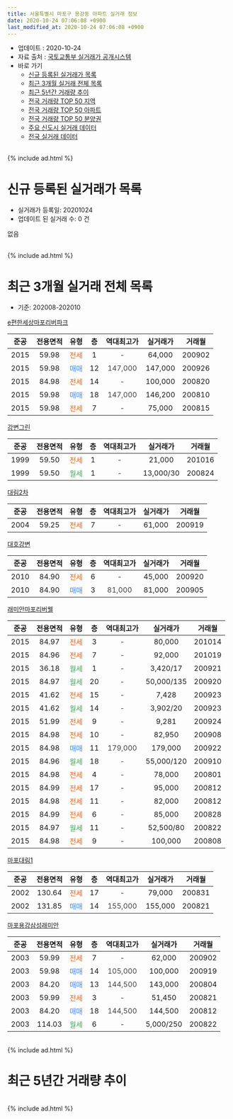 ```yaml
---
title: 서울특별시 마포구 용강동 아파트 실거래 정보
date: 2020-10-24 07:06:08 +0900
last_modified_at: 2020-10-24 07:06:08 +0900
---
```


* 업데이트 : 2020-10-24
* 자료 출처 : [국토교통부 실거래가 공개시스템](http://rt.molit.go.kr)
* 바로 가기
    * [신규 등록된 실거래가 목록](#신규-등록된-실거래가-목록)
    * [최근 3개월 실거래 전체 목록](#최근-3개월-실거래-전체-목록)
    * [최근 5년간 거래량 추이](#최근-5년간-거래량-추이)
    * [전국 거래량 TOP 50 지역](https://inasie.github.io/apt-trade-info/최근-3개월-전국에서-가장-거래가-많이-발생한-지역)
    * [전국 거래량 TOP 50 아파트](https://inasie.github.io/apt-trade-info/최근-3개월-전국에서-가장-거래가-많이-발생한-아파트)
    * [전국 거래량 TOP 50 분양권](https://inasie.github.io/apt-trade-info/최근-3개월-전국에서-가장-거래가-많이-발생한-분양권)
    * [주요 신도시 실거래 데이터](https://inasie.github.io/apt-trade-info/주요-신도시)
    * [전국 실거래 데이터](https://inasie.github.io/apt-trade-info/전국)
<br>
{% include ad.html %}
<br>

# 신규 등록된 실거래가 목록
* 실거래가 등록일: 20201024
* 업데이트 된 실거래 수: 0 건

없음

<br>
{% include ad.html %}
<br>

# 최근 3개월 실거래 전체 목록
* 기준: 202008-202010


[e편한세상마포리버파크](https://search.naver.com/search.naver?query=%EC%84%9C%EC%9A%B8%ED%8A%B9%EB%B3%84%EC%8B%9C+%EB%A7%88%ED%8F%AC%EA%B5%AC+%EC%9A%A9%EA%B0%95%EB%8F%99+e%ED%8E%B8%ED%95%9C%EC%84%B8%EC%83%81%EB%A7%88%ED%8F%AC%EB%A6%AC%EB%B2%84%ED%8C%8C%ED%81%AC)

|준공|전용면적|유형|층|역대최고가|실거래가|거래월|
|:---:|:---:|:---:|:---:|:---:|:---:|:---:|
|2015|59.98|<span style="color:#ff5a00">전세</span>|1|<span style="color:#444444">-</span>|64,000|200902|
|2015|59.98|<span style="color:#4285f3">매매</span>|12|<span style="color:#444444">147,000</span>|147,000|200926|
|2015|84.98|<span style="color:#ff5a00">전세</span>|14|<span style="color:#444444">-</span>|100,000|200820|
|2015|59.98|<span style="color:#4285f3">매매</span>|18|<span style="color:#444444">147,000</span>|146,200|200810|
|2015|59.98|<span style="color:#ff5a00">전세</span>|7|<span style="color:#444444">-</span>|75,000|200815|

[강변그린](https://search.naver.com/search.naver?query=%EC%84%9C%EC%9A%B8%ED%8A%B9%EB%B3%84%EC%8B%9C+%EB%A7%88%ED%8F%AC%EA%B5%AC+%EC%9A%A9%EA%B0%95%EB%8F%99+%EA%B0%95%EB%B3%80%EA%B7%B8%EB%A6%B0)

|준공|전용면적|유형|층|역대최고가|실거래가|거래월|
|:---:|:---:|:---:|:---:|:---:|:---:|:---:|
|1999|59.50|<span style="color:#ff5a00">전세</span>|1|<span style="color:#444444">-</span>|21,000|201016|
|1999|59.50|<span style="color:#34a853">월세</span>|1|<span style="color:#444444">-</span>|13,000/30|200824|

[대림2차](https://search.naver.com/search.naver?query=%EC%84%9C%EC%9A%B8%ED%8A%B9%EB%B3%84%EC%8B%9C+%EB%A7%88%ED%8F%AC%EA%B5%AC+%EC%9A%A9%EA%B0%95%EB%8F%99+%EB%8C%80%EB%A6%BC2%EC%B0%A8)

|준공|전용면적|유형|층|역대최고가|실거래가|거래월|
|:---:|:---:|:---:|:---:|:---:|:---:|:---:|
|2004|59.25|<span style="color:#ff5a00">전세</span>|7|<span style="color:#444444">-</span>|61,000|200919|

[대호강변](https://search.naver.com/search.naver?query=%EC%84%9C%EC%9A%B8%ED%8A%B9%EB%B3%84%EC%8B%9C+%EB%A7%88%ED%8F%AC%EA%B5%AC+%EC%9A%A9%EA%B0%95%EB%8F%99+%EB%8C%80%ED%98%B8%EA%B0%95%EB%B3%80)

|준공|전용면적|유형|층|역대최고가|실거래가|거래월|
|:---:|:---:|:---:|:---:|:---:|:---:|:---:|
|2010|84.90|<span style="color:#ff5a00">전세</span>|6|<span style="color:#444444">-</span>|45,000|200920|
|2010|84.90|<span style="color:#4285f3">매매</span>|3|<span style="color:#444444">81,000</span>|81,000|200905|

[래미안마포리버웰](https://search.naver.com/search.naver?query=%EC%84%9C%EC%9A%B8%ED%8A%B9%EB%B3%84%EC%8B%9C+%EB%A7%88%ED%8F%AC%EA%B5%AC+%EC%9A%A9%EA%B0%95%EB%8F%99+%EB%9E%98%EB%AF%B8%EC%95%88%EB%A7%88%ED%8F%AC%EB%A6%AC%EB%B2%84%EC%9B%B0)

|준공|전용면적|유형|층|역대최고가|실거래가|거래월|
|:---:|:---:|:---:|:---:|:---:|:---:|:---:|
|2015|84.97|<span style="color:#ff5a00">전세</span>|3|<span style="color:#444444">-</span>|80,000|201014|
|2015|84.96|<span style="color:#ff5a00">전세</span>|7|<span style="color:#444444">-</span>|92,000|201019|
|2015|36.18|<span style="color:#34a853">월세</span>|1|<span style="color:#444444">-</span>|3,420/17|200921|
|2015|84.97|<span style="color:#34a853">월세</span>|20|<span style="color:#444444">-</span>|50,000/135|200920|
|2015|41.62|<span style="color:#ff5a00">전세</span>|15|<span style="color:#444444">-</span>|7,428|200923|
|2015|41.62|<span style="color:#34a853">월세</span>|14|<span style="color:#444444">-</span>|3,902/20|200923|
|2015|51.99|<span style="color:#ff5a00">전세</span>|9|<span style="color:#444444">-</span>|9,281|200924|
|2015|84.98|<span style="color:#ff5a00">전세</span>|10|<span style="color:#444444">-</span>|82,950|200908|
|2015|84.98|<span style="color:#4285f3">매매</span>|11|<span style="color:#444444">179,000</span>|179,000|200922|
|2015|84.96|<span style="color:#34a853">월세</span>|18|<span style="color:#444444">-</span>|55,000/120|200910|
|2015|84.98|<span style="color:#ff5a00">전세</span>|4|<span style="color:#444444">-</span>|78,000|200801|
|2015|84.99|<span style="color:#ff5a00">전세</span>|17|<span style="color:#444444">-</span>|95,000|200812|
|2015|84.98|<span style="color:#ff5a00">전세</span>|11|<span style="color:#444444">-</span>|82,000|200812|
|2015|84.99|<span style="color:#ff5a00">전세</span>|6|<span style="color:#444444">-</span>|85,000|200828|
|2015|84.97|<span style="color:#34a853">월세</span>|11|<span style="color:#444444">-</span>|52,500/80|200822|
|2015|84.98|<span style="color:#ff5a00">전세</span>|9|<span style="color:#444444">-</span>|100,000|200808|

[마포대림1](https://search.naver.com/search.naver?query=%EC%84%9C%EC%9A%B8%ED%8A%B9%EB%B3%84%EC%8B%9C+%EB%A7%88%ED%8F%AC%EA%B5%AC+%EC%9A%A9%EA%B0%95%EB%8F%99+%EB%A7%88%ED%8F%AC%EB%8C%80%EB%A6%BC1)

|준공|전용면적|유형|층|역대최고가|실거래가|거래월|
|:---:|:---:|:---:|:---:|:---:|:---:|:---:|
|2002|130.64|<span style="color:#ff5a00">전세</span>|17|<span style="color:#444444">-</span>|79,000|200831|
|2002|131.85|<span style="color:#4285f3">매매</span>|14|<span style="color:#444444">155,000</span>|155,000|200821|

[마포용강삼성래미안](https://search.naver.com/search.naver?query=%EC%84%9C%EC%9A%B8%ED%8A%B9%EB%B3%84%EC%8B%9C+%EB%A7%88%ED%8F%AC%EA%B5%AC+%EC%9A%A9%EA%B0%95%EB%8F%99+%EB%A7%88%ED%8F%AC%EC%9A%A9%EA%B0%95%EC%82%BC%EC%84%B1%EB%9E%98%EB%AF%B8%EC%95%88)

|준공|전용면적|유형|층|역대최고가|실거래가|거래월|
|:---:|:---:|:---:|:---:|:---:|:---:|:---:|
|2003|59.99|<span style="color:#ff5a00">전세</span>|7|<span style="color:#444444">-</span>|62,000|200902|
|2003|59.98|<span style="color:#4285f3">매매</span>|14|<span style="color:#444444">105,000</span>|100,000|200919|
|2003|84.20|<span style="color:#4285f3">매매</span>|13|<span style="color:#444444">144,500</span>|143,000|200804|
|2003|59.99|<span style="color:#ff5a00">전세</span>|3|<span style="color:#444444">-</span>|51,450|200821|
|2003|84.20|<span style="color:#4285f3">매매</span>|18|<span style="color:#444444">144,500</span>|144,500|200812|
|2003|114.03|<span style="color:#34a853">월세</span>|6|<span style="color:#444444">-</span>|5,000/250|200822|


<br>
{% include ad.html %}
<br>

# 최근 5년간 거래량 추이


<div style="width:100%;">
    <canvas id="deal_progress" height="200"></canvas>
</div>

<script>
new Chart(document.getElementById("deal_progress"), {
    type: 'line',
    data: {
        labels: ['201510','201511','201512','201601','201602','201603','201604','201605','201606','201607','201608','201609','201610','201611','201612','201701','201702','201703','201704','201705','201706','201707','201708','201709','201710','201711','201712','201801','201802','201803','201804','201805','201806','201807','201808','201809','201810','201811','201812','201901','201902','201903','201904','201905','201906','201907','201908','201909','201910','201911','201912','202001','202002','202003','202004','202005','202006','202007','202008','202009','202010'],
        datasets: [{
            label: '매매',
            pointRadius: 1,
            data: [12, 4, 3, 2, 6, 9, 16, 6, 6, 13, 14, 15, 17, 9, 3, 3, 2, 7, 4, 21, 6, 17, 3, 8, 7, 17, 7, 21, 13, 5, 3, 3, 3, 8, 15, 7, 2, 0, 0, 0, 2, 0, 2, 2, 5, 15, 11, 9, 15, 17, 7, 2, 4, 1, 1, 2, 12, 7, 4, 4, 0],
            borderColor: "rgba(255, 201, 14, 1)",
            backgroundColor: "rgba(255, 201, 14, 0.5)",
            fill: false,
            lineTension: 0
        },{
            label: '전월세',
            pointRadius: 1,
            data: [8, 7, 4, 8, 9, 12, 7, 14, 15, 16, 24, 17, 18, 10, 12, 10, 22, 15, 20, 9, 19, 10, 22, 20, 11, 11, 12, 15, 19, 19, 11, 12, 11, 14, 19, 17, 13, 15, 25, 19, 22, 15, 18, 6, 17, 12, 16, 10, 17, 20, 15, 13, 12, 11, 7, 12, 18, 22, 12, 11, 3],
            borderColor: "rgba(0, 141, 185, 1)",
            backgroundColor: "rgba(0, 141, 185, 0.5)",
            fill: false,
            lineTension: 0
        }
        ]
    },
    options: {
        responsive: true,
        title: {
            display: false
        },
        tooltips: {
            mode: 'index',
            intersect: false
        },
        hover: {
            mode: 'nearest',
            intersect: true
        },
        scales: {
            xAxes: [{
                display: true,
                scaleLabel: {
                    display: true,
                    labelString: '년/월'
                }
            }],
            yAxes: [{
                display: true,
                ticks: {
                    suggestedMin: 0,
                },
                scaleLabel: {
                    display: true,
                    labelString: '실거래 수'
                }
            }]
        }
    }
});

</script>


<br>
{% include ad.html %}
<br>

